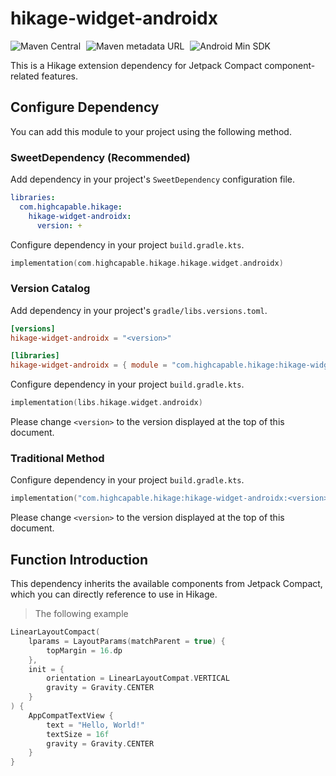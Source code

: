 # hikage-widget-androidx

![Maven Central](https://img.shields.io/maven-central/v/com.highcapable.hikage/hikage-widget-androidx?logo=apachemaven&logoColor=orange)
<span style="margin-left: 5px"/>
![Maven metadata URL](https://img.shields.io/maven-metadata/v?metadataUrl=https%3A%2F%2Fraw.githubusercontent.com%2FHighCapable%2Fmaven-repository%2Frefs%2Fheads%2Fmain%2Frepository%2Freleases%2Fcom%2Fhighcapable%2Fhikage%2Fhikage-widget-androidx%2Fmaven-metadata.xml&logo=apachemaven&logoColor=orange&label=highcapable-maven-releases)
<span style="margin-left: 5px"/>
![Android Min SDK](https://img.shields.io/badge/Min%20SDK-21-orange?logo=android)

This is a Hikage extension dependency for Jetpack Compact component-related features.

## Configure Dependency

You can add this module to your project using the following method.

### SweetDependency (Recommended)

Add dependency in your project's `SweetDependency` configuration file.

```yaml
libraries:
  com.highcapable.hikage:
    hikage-widget-androidx:
      version: +
```

Configure dependency in your project `build.gradle.kts`.

```kotlin
implementation(com.highcapable.hikage.hikage.widget.androidx)
```

### Version Catalog

Add dependency in your project's `gradle/libs.versions.toml`.

```toml
[versions]
hikage-widget-androidx = "<version>"

[libraries]
hikage-widget-androidx = { module = "com.highcapable.hikage:hikage-widget-androidx", version.ref = "hikage-widget-androidx" }
```

Configure dependency in your project `build.gradle.kts`.

```kotlin
implementation(libs.hikage.widget.androidx)
```

Please change `<version>` to the version displayed at the top of this document.

### Traditional Method

Configure dependency in your project `build.gradle.kts`.

```kotlin
implementation("com.highcapable.hikage:hikage-widget-androidx:<version>")
```

Please change `<version>` to the version displayed at the top of this document.

## Function Introduction

This dependency inherits the available components from Jetpack Compact, which you can directly reference to use in Hikage.

> The following example

```kotlin
LinearLayoutCompact(
    lparams = LayoutParams(matchParent = true) {
        topMargin = 16.dp
    },
    init = {
        orientation = LinearLayoutCompat.VERTICAL
        gravity = Gravity.CENTER
    }
) {
    AppCompatTextView {
        text = "Hello, World!"
        textSize = 16f
        gravity = Gravity.CENTER
    }
}
```